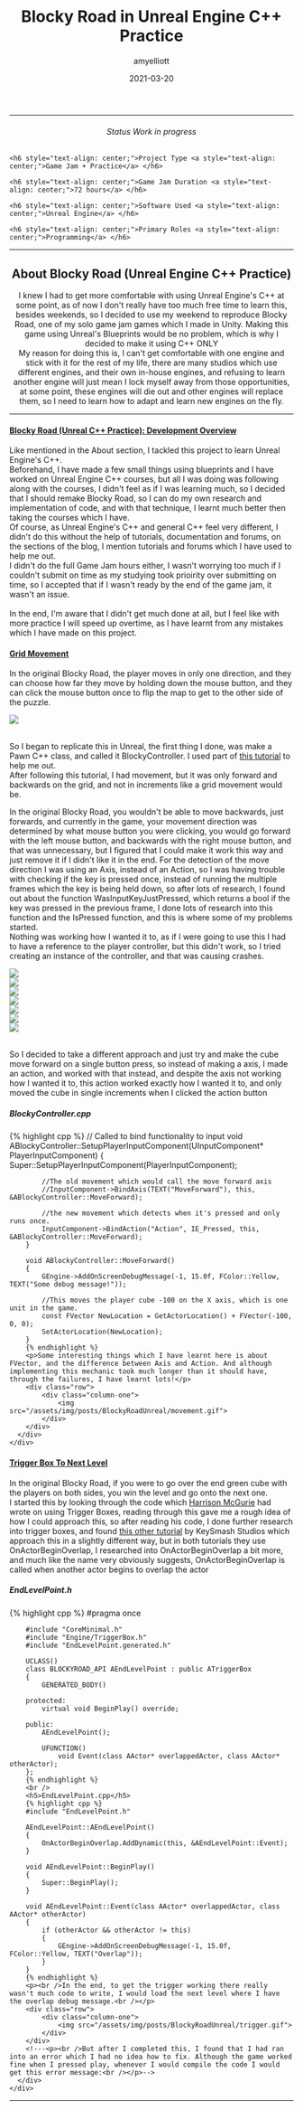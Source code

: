 ﻿---
layout: post
title:  "Blocky Road in Unreal Engine C++ Practice"
type: "Study Blog"
color: "background-color: darkslateblue"
summary: "I decided to tackle Unreal Engine C++ straight on to remake one of my older game jam games."
author: amyelliott
date: '2021-03-20'
category: ['study', 'self-directed', 'programming']
thumbnail: /assets/img/posts/BlockyRoadUnreal/cover.png
keywords: cplusplus, gamejam, unrealengine, ue
permalink: /blog/blocky-road-ue-practice/
usemathjax: true
---
<!---Keep this here-->
<!---Part of the collapsible group items // Ref: https://codepen.io/nhembram/pen/XKEJJp -->
<script>
     $('.panel-collapse').on('show.bs.collapse', function () {
        $(this).siblings('.panel-heading').addClass('active');
      });

      $('.panel-collapse').on('hide.bs.collapse', function () {
        $(this).siblings('.panel-heading').removeClass('active');
      });
</script>

<!--- This HR is nice to have here, to seperate the status of the game -->
<hr>


<!--- -------------------------------------------------------------- -->
<!--- This is for the status of the game, every game should have one -->
<!--- -------------------------------------------------------------- -->
<div class="status-card">
    <h6 style="text-align: center;">Status <a style="text-align: center;">Work in progress</a> </h6> 

    <h6 style="text-align: center;">Project Type <a style="text-align: center;">Game Jam + Practice</a> </h6>   

    <h6 style="text-align: center;">Game Jam Duration <a style="text-align: center;">72 hours</a> </h6>    

    <h6 style="text-align: center;">Software Used <a style="text-align: center;">Unreal Engine</a> </h6>    

    <h6 style="text-align: center;">Primary Roles <a style="text-align: center;">Programming</a> </h6> 
</div>

<!--- This HR is nice to have here, to seperate the status of the game -->
<hr>

<!--- -------------------------------------------------------------------- -->
<!--- This is for the main description of the game, this is very important -->
<!--- -------------------------------------------------------------------- -->
<div class = "card">
    <h2 style="text-align: center;">About Blocky Road (Unreal Engine C++ Practice)</h2>
    <p style="text-align: center;">I knew I had to get more comfortable with using Unreal Engine's C++ at some point, as of now I don't really have too much free time to learn this, besides weekends, so I decided to use my weekend to reproduce Blocky Road, one of my solo game jam games which I made in Unity. Making this game using Unreal's Blueprints would be no problem, which is why I decided to make it using C++ ONLY<br /> My reason for doing this is, I can't get comfortable with one engine and stick with it for the rest of my life, there are many studios which use different engines, and their own in-house engines, and refusing to learn another engine will just mean I lock myself away from those opportunities, at some point, these engines will die out and other engines will replace them, so I need to learn how to adapt and learn new engines on the fly.</p>
</div>

<!--- ------------------------------------------------------------------------------------------------------------------------------- -->
<!--- This is the Embed or Youtube Footage of the game, followed by controls and a collapsible with the gallery, which starts as open -->
<!--- ------------------------------------------------------------------------------------------------------------------------------- -->

<!---<div class="wrapper center-block">
  <div class="panel-group" id="accordion" role="tablist" aria-multiselectable="true">
  <div class="panel panel-default">
    <div class="panel-heading active" role="tab" id="headingOne">
      <h4 class="panel-title">
        <a role="button" data-toggle="collapse" data-parent="#accordion" href="#collapseGallery" aria-expanded="true" aria-controls="collapseGallery">
          Gallery
        </a>
      </h4>
    </div>
    <div id="collapseGallery" class="panel-collapse collapse in collapse show" role="tabpanel" aria-labelledby="headingOne">
      <div class="panel-body">
        <p>Here is a gallery of gifs, showing gameplay <br /> </p>
        
        <div class = "row">
          <div class="column-two">
            <img src="/assets/img/posts/SomewhereInBerkshire/berkshire.gif">
          </div>
          <div class="column-two">
            <img src="/assets/img/posts/SomewhereInBerkshire/berkshire2.gif">
          </div>
        </div>        
        <br />
        <div class="row">
          <div class="column-two">
            <img src="/assets/img/posts/SomewhereInBerkshire/berkshire3.gif">
          </div>
          <div class="column-two">
            <img src="/assets/img/posts/SomewhereInBerkshire/berkshire4.gif">
          </div>
        </div>  
      </div>
    </div>
  </div>
</div>-->

<!--- This HR is nice to have here, to seperate the status of the game -->
<hr>

<!--- -------------------------------------------------------- -->
<!--- This is the collapsible which I will be using.           -->
<!--- I will use these to write about what I done for the game -->
<!--- -------------------------------------------------------- -->
<div class="wrapper center-block">
  <div class="panel-group" id="accordion" role="tablist" aria-multiselectable="true">
  <div class="panel panel-default">
    <div class="panel-heading active" role="tab" id="headingOne">
      <h4 class="panel-title">
        <a role="button" data-toggle="collapse" data-parent="#accordion" href="#collapseOverview" aria-expanded="true" aria-controls="collapseOverview">
          Blocky Road (Unreal C++ Practice): Development Overview
        </a>
      </h4>
    </div>
    <div id="collapseOverview" class="panel-collapse collapse in collapse show" role="tabpanel" aria-labelledby="headingOne">
      <div class="panel-body">
        <p>Like mentioned in the About section, I tackled this project to learn Unreal Engine's C++. <br /> Beforehand, I have made a few small things using blueprints and I have worked on Unreal Engine C++ courses, but all I was doing was following along with the courses, I didn't feel as if I was learning much, so I decided that I should remake Blocky Road, so I can do my own research and implementation of code, and with that technique, I learnt much better then taking the courses which I have.<br /> Of course, as Unreal Engine's C++ and general C++ feel very different, I didn't do this without the help of tutorials, documentation and forums, on the sections of the blog, I mention tutorials and forums which I have used to help me out. <br /> I didn't do the full Game Jam hours either, I wasn't worrying too much if I couldn't submit on time as my studying took prioirity over submitting on time, so I accepted that if I wasn't ready by the end of the game jam, it wasn't an issue. <br /> <br /> In the end, I'm aware that I didn't get much done at all, but I feel like with more practice I will speed up overtime, as I have learnt from any mistakes which I have made on this project.</p>
      </div>
    </div>
  </div>
  <div class="panel panel-default">
    <div class="panel-heading" role="tab" id="headingTwo">
      <h4 class="panel-title">
        <a class="collapsed" role="button" data-toggle="collapse" data-parent="#accordion" href="#collapseGridMovement" aria-expanded="true" aria-controls="collapseGridMovement">
          Grid Movement
        </a>
      </h4>
    </div>
    <div id="collapseGridMovement" class="panel-collapse collapse in collapse show" role="tabpanel" aria-labelledby="headingTwo">
      <div class="panel-body">
        <p>In the original Blocky Road, the player moves in only one direction, and they can choose how far they move by holding down the mouse button, and they can click the mouse button once to flip the map to get to the other side of the puzzle.</p>        
        <div class = "row">
          <div class="column-one">
            <img src="/assets/img/posts/BlockyRoadUnreal/BR.png">
          </div>
        </div> 
        <p><br />So I began to replicate this in Unreal, the first thing I done, was make a Pawn C++ class, and called it BlockyController. I used part of <a href="https://youtu.be/UFwHj0gwYW4" target="_blank">this tutorial</a> to help me out.<br /> After following this tutorial, I had movement, but it was only forward and backwards on the grid, and not in increments like a grid movement would be.</p>
        <p>In the original Blocky Road, you wouldn't be able to move backwards, just forwards, and currently in the game, your movement direction was determined by what mouse button you were clicking, you would go forward with the left mouse button, and backwards with the right mouse button, and that was unnecessary, but I figured that I could make it work this way and just remove it if I didn't like it in the end. For the detection of the move direction I was using an Axis, instead of an Action, so I was having trouble with checking if the key is pressed once, instead of running the multiple frames which the key is being held down, so after lots of research, I found out about the function WasInputKeyJustPressed, which returns a bool if the key was pressed in the previous frame, I done lots of research into this function and the IsPressed function, and this is where some of my problems started. <br /> Nothing was working how I wanted it to, as if I were going to use this I had to have a reference to the player controller, but this didn't work, so I tried creating an instance of the controller, and that was causing crashes.<br /></p>
        <div class = "row">
          <div class="column">
            <img src="/assets/img/posts/BlockyRoadUnreal/1.png">
          </div>      
          <div class="column">
            <img src="/assets/img/posts/BlockyRoadUnreal/2.png">
          </div>
          <div class="column">
            <img src="/assets/img/posts/BlockyRoadUnreal/3.png">
          </div>      
          <div class="column">
            <img src="/assets/img/posts/BlockyRoadUnreal/4.png">
          </div>
        </div>  
        <div class = "row">
          <div class="column">
            <img src="/assets/img/posts/BlockyRoadUnreal/5.png">
          </div>      
          <div class="column">
            <img src="/assets/img/posts/BlockyRoadUnreal/6.png">
          </div>     
          <div class="column">
            <img src="/assets/img/posts/BlockyRoadUnreal/8.png">
          </div>
        </div>
        <p><br />So I decided to take a different approach and just try and make the cube move forward on a single button press, so instead of making a axis, I made an action, and worked with that instead, and despite the axis not working how I wanted it to, this action worked exactly how I wanted it to, and only moved the cube in single increments when I clicked the action button<br /></p>
        <h5>BlockyController.cpp</h5>
        {% highlight cpp %}
        // Called to bind functionality to input
        void ABlockyController::SetupPlayerInputComponent(UInputComponent* PlayerInputComponent)
        {
	        Super::SetupPlayerInputComponent(PlayerInputComponent);

	        //The old movement which would call the move forward axis
	        //InputComponent->BindAxis(TEXT("MoveForward"), this, &ABlockyController::MoveForward);

	        //the new movement which detects when it's pressed and only runs once.
	        InputComponent->BindAction("Action", IE_Pressed, this, &ABlockyController::MoveForward);
        }

        void ABlockyController::MoveForward()
        {
	        GEngine->AddOnScreenDebugMessage(-1, 15.0f, FColor::Yellow, TEXT("Some debug message!"));

	        //This moves the player cube -100 on the X axis, which is one unit in the game.
	        const FVector NewLocation = GetActorLocation() + FVector(-100, 0, 0);
	        SetActorLocation(NewLocation);
        }
        {% endhighlight %}
        <p>Some interesting things which I have learnt here is about FVector, and the difference between Axis and Action. And although implementing this mechanic took much longer than it should have, through the failures, I have learnt lots!</p>
        <div class="row">
            <div class="column-one">
                <img src="/assets/img/posts/BlockyRoadUnreal/movement.gif">
            </div>
        </div>
      </div>
    </div>
  </div>
  <div class="panel panel-default">
    <div class="panel-heading" role="tab" id="headingThree">
      <h4 class="panel-title">
        <a class="collapsed" role="button" data-toggle="collapse" data-parent="#accordion" href="#collapseTrigger" aria-expanded="true" aria-controls="collapseTrigger">
          Trigger Box To Next Level
        </a>
      </h4>
    </div>
    <div id="collapseTrigger" class="panel-collapse collapse in collapse show" role="tabpanel" aria-labelledby="headingThree">
      <div class="panel-body">
        <p>In the original Blocky Road, if you were to go over the end green cube with the players on both sides, you win the level and go onto the next one.<br /> I started this by looking through the code which <a href="https://unrealcpp.com/trigger-box/" target="_blank">Harrison McGurie</a> had wrote on using Trigger Boxes, reading through this gave me a rough idea of how I could approach this, so after reading his code, I done further research into trigger boxes, and found <a href="https://youtu.be/Pi9Nj-yki04" target="_blank">this other tutorial</a> by KeySmash Studios which approach this in a slightly different way, but in both tutorials they use OnActorBeginOverlap, I researched into OnActorBeginOverlap a bit more, and much like the name very obviously suggests, OnActorBeginOverlap is called when another actor begins to overlap the actor</p>
        <h5>EndLevelPoint.h</h5>        
        {% highlight cpp %}
        #pragma once

        #include "CoreMinimal.h"
        #include "Engine/TriggerBox.h"
        #include "EndLevelPoint.generated.h"

        UCLASS()
        class BLOCKYROAD_API AEndLevelPoint : public ATriggerBox
        {
	        GENERATED_BODY()
	
        protected:
	        virtual void BeginPlay() override;

        public:
	        AEndLevelPoint();

	        UFUNCTION()
		        void Event(class AActor* overlappedActor, class AActor* otherActor);
        };
        {% endhighlight %}
        <br />
        <h5>EndLevelPoint.cpp</h5>        
        {% highlight cpp %}
        #include "EndLevelPoint.h"

        AEndLevelPoint::AEndLevelPoint()
        {
	        OnActorBeginOverlap.AddDynamic(this, &AEndLevelPoint::Event);
        }

        void AEndLevelPoint::BeginPlay()
        {
	        Super::BeginPlay();
        }

        void AEndLevelPoint::Event(class AActor* overlappedActor, class AActor* otherActor)
        {
	        if (otherActor && otherActor != this)
	        {
		        GEngine->AddOnScreenDebugMessage(-1, 15.0f, FColor::Yellow, TEXT("Overlap"));
	        }
        }
        {% endhighlight %}
        <p><br />In the end, to get the trigger working there really wasn't much code to write, I would load the next level where I have the overlap debug message.<br /></p>
        <div class="row">
            <div class="column-one">
                <img src="/assets/img/posts/BlockyRoadUnreal/trigger.gif">
            </div>
        </div>
        <!---<p><br />But after I completed this, I found that I had ran into an error which I had no idea how to fix. Although the game worked fine when I pressed play, whenever I would compile the code I would get this error message:<br /></p>-->
      </div>
    </div>
  </div>
</div>
</div>

<hr>

<!--- -------------------------------------------------------- -->
<!--- This is another style of a collapsible which I could use -->
<!--- -------------------------------------------------------- -->
<!---
<details> 
    <summary>Some Words</summary> 
    some text here
</details>
-->


<!--- ------------------------------------------------- -->
<!--- Styleguide on how to use code to document my work -->
<!--- ------------------------------------------------- -->
<!---
{% highlight ruby %}
def print_hi(name)
  puts "Hi, #{name}"
end
print_hi('Tom')
#=> prints 'Hi, Tom' to STDOUT.
{% endhighlight %}

or

```javascript
var a = 1;
var b = 2;
function sum (num1,num2){
  return num1+num2;
}
var result = sum(a,b);
```

```c
cout >> "fun" >> endl;
```
-->


